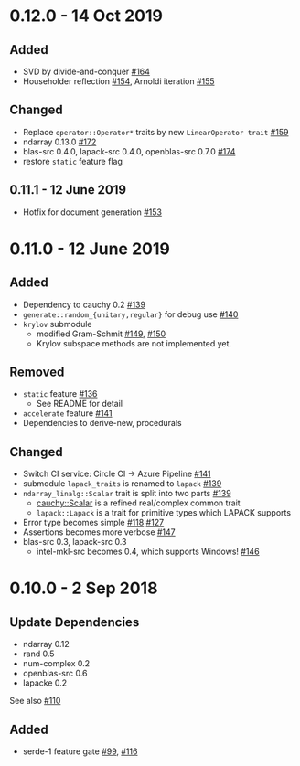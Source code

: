 0.12.0 - 14 Oct 2019
====================

Added
-----
- SVD by divide-and-conquer [#164](../../pull/164)
- Householder reflection [#154](../../pull/154), Arnoldi iteration [#155](../../pull/155)

Changed
----------
- Replace `operator::Operator*` traits by new `LinearOperator trait` [#159](../../pull/159)
- ndarray 0.13.0 [#172](../../pull/172)
- blas-src 0.4.0, lapack-src 0.4.0, openblas-src 0.7.0 [#174](../../pull/174)
- restore `static` feature flag

0.11.1 - 12 June 2019
---------------------

- Hotfix for document generation [#153](../../pull/153)

0.11.0 - 12 June 2019
====================

Added
--------
- Dependency to cauchy 0.2 [#139](../../pull/139)
- `generate::random_{unitary,regular}` for debug use [#140](../../pull/140) 
- `krylov` submodule
  - modified Gram-Schmit [#149](../../pull/149), [#150](../../pull/150)
  - Krylov subspace methods are not implemented yet.

Removed
----------
- `static` feature [#136](../../pull/136)
  - See README for detail
- `accelerate` feature [#141](../../pull/141)
- Dependencies to derive-new, procedurals

Changed
---------
- Switch CI service: Circle CI -> Azure Pipeline [#141](../../pull/141)
- submodule `lapack_traits` is renamed to `lapack` [#139](../../pull/139)
- `ndarray_linalg::Scalar` trait is split into two parts [#139](../../pull/139)
  - [cauchy::Scalar](https://docs.rs/cauchy/0.2.0/cauchy/trait.Scalar.html) is a refined real/complex common trait
  - `lapack::Lapack` is a trait for primitive types which LAPACK supports
- Error type becomes simple [#118](../../pull/118) [#127](../../pull/127)
- Assertions becomes more verbose [#147](../../pull/147)
- blas-src 0.3, lapack-src 0.3
  - intel-mkl-src becomes 0.4, which supports Windows! [#146](../../pull/146)

0.10.0 - 2 Sep 2018
=======

Update Dependencies
--------------------

- ndarray 0.12
- rand 0.5
- num-complex 0.2
- openblas-src 0.6
- lapacke 0.2

See also [#110](../../pull/110)

Added
------
- serde-1 feature gate [#99](../../pull/99), [#116](../../pull/116)
